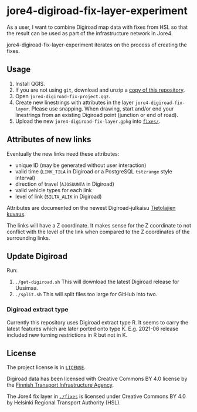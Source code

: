 # jore4-digiroad-fix-layer-experiment

As a user, I want to combine Digiroad map data with fixes from HSL so that the result can be used as part of the infrastructure network in Jore4.

jore4-digiroad-fix-layer-experiment iterates on the process of creating the fixes.

## Usage

1. Install QGIS.
1. If you are not using `git`, download and unzip a [copy of this repository](https://github.com/HSLdevcom/jore4-digiroad-fix-layer-experiment/archive/refs/heads/main.zip).
1. Open `jore4-digiroad-fix-project.qgz`.
1. Create new linestrings with attributes in the layer `jore4-digiroad-fix-layer`. Please use snapping. When drawing, start and/or end your linestrings from an existing Digiroad point (junction or end of road).
1. Upload the new `jore4-digiroad-fix-layer.gpkg` into [`fixes/`](./fixes).

## Attributes of new links

Eventually the new links need these attributes:

- unique ID (may be generated without user interaction)
- valid time (`LINK_TILA` in Digiroad or a PostgreSQL `tstzrange` style interval)
- direction of travel (`AJOSUUNTA` in Digiroad)
- valid vehicle types for each link
- level of link (`SILTA_ALIK` in Digiroad)

Attributes are documented on the newest Digiroad-julkaisu [Tietolajien kuvaus](https://vayla.fi/vaylista/aineistot/digiroad/aineisto/aineistojulkaisut).

The links will have a Z coordinate.
It makes sense for the Z coordinate to not conflict with the level of the link when compared to the Z coordinates of the surrounding links.

## Update Digiroad

Run:

1. `./get-digiroad.sh`
   This will download the latest Digiroad release for Uusimaa.
1. `./split.sh`
   This will split files too large for GitHub into two.

### Digiroad extract type

Currently this repository uses Digiroad extract type R.
It seems to carry the latest features which are later ported onto type K.
E.g. 2021-06 release included new turning restrictions in R but not in K.

## License

The project license is in [`LICENSE`](./LICENSE).

Digiroad data has been licensed with Creative Commons BY 4.0 license by the [Finnish Transport Infrastructure Agency](https://vayla.fi/en/transport-network/data/digiroad/data).

The Jore4 fix layer in [`./fixes`](./fixes) is licensed under Creative Commons BY 4.0 by Helsinki Regional Transport Authority (HSL).

